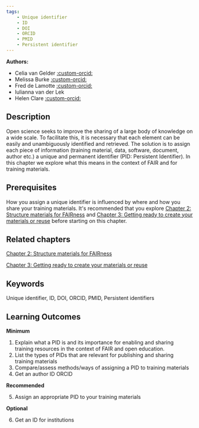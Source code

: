 ```yaml
---
tags:
    - Unique identifier
    - ID
    - DOI
    - ORCID
    - PMID
    - Persistent identifier
---
```


**Authors:**

- Celia van Gelder [:custom-orcid:](https://orcid.org/0000-0002-0223-2329)
- Melissa Burke [:custom-orcid:](https://orcid.org/0000-0002-5571-8664)
- Fred de Lamotte [:custom-orcid:](https://orcid.org/0000-0003-4234-1172)
- Iulianna van der Lek
- Helen Clare [:custom-orcid:](https://orcid.org/0000-0002-6656-3012)

## Description
Open science seeks to improve the sharing of a large body of knowledge on a wide scale.
To facilitate this, it is necessary that each element can be easily and unambiguously identified and retrieved. The solution is to assign each piece of information (training material, data, software, document, author etc.) a unique and permanent identifier (PID: Persistent Identifier). In this chapter we explore what this means in the context of FAIR and for training materials.


## Prerequisites
How you assign a unique identifier is influenced by where and how you share your training materials. It's recommended that you explore [Chapter 2: Structure materials for FAIRness](https://elixir-fair-training.github.io/FAIR-training-handbook/chapters/chapter_02/) and [Chapter 3: Getting ready to create your materials or reuse](https://elixir-fair-training.github.io/FAIR-training-handbook/chapters/chapter_03/) before starting on this chapter.

## Related chapters
[Chapter 2: Structure materials for FAIRness](https://elixir-fair-training.github.io/FAIR-training-handbook/chapters/chapter_02/)

[Chapter 3: Getting ready to create your materials or reuse](https://elixir-fair-training.github.io/FAIR-training-handbook/chapters/chapter_03/)

## Keywords
Unique identifier, ID, DOI, ORCID, PMID, Persistent identifiers

## Learning Outcomes

**Minimum**
1. Explain what a PID is and its importance for enabling and sharing training resources in the context of FAIR and open education.
2. List the types of PIDs that are relevant for publishing and sharing training materials
3. Compare/assess methods/ways of assigning a PID to training materials
4. Get an author ID  ORCID

**Recommended**

5. Assign an appropriate PID to your training materials 

**Optional**

6. Get an ID for institutions
